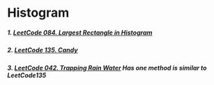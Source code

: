 # Histogram

##### 1. [LeetCode 084. Largest Rectangle in Histogram](https://github.com/RaychHuang/Algorithm/blob/master/src/leetcode/p051to100/LeetCode084LargestRectangleInHistogram.java)
##### 2. [LeetCode 135. Candy](https://github.com/RaychHuang/Algorithm/blob/master/src/leetcode/p101to150/LeetCode135Candy.java)
##### 3. [LeetCode 042. Trapping Rain Water](https://github.com/RaychHuang/Algorithm/blob/master/src/leetcode/p001to050/LeetCode042TrappingRainWater.java) Has one method is similar to LeetCode135
